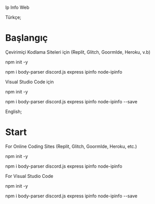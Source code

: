 Ip Info Web 

Türkçe;

<h1> Başlangıç </h1>

Çevirimiçi Kodlama Siteleri için (Replit, Glitch, GoormIde, Heroku, v.b)

npm init -y

npm i body-parser discord.js express ipinfo node-ipinfo 

Visual Studio Code için

npm init -y

npm i body-parser discord.js express ipinfo node-ipinfo --save

English;

<h1> Start </h1>

For Online Coding Sites (Replit, Glitch, GoormIde, Heroku, etc.)

npm init -y

npm i body-parser discord.js express ipinfo node-ipinfo 

For Visual Studio Code

npm init -y

npm i body-parser discord.js express ipinfo node-ipinfo --save
